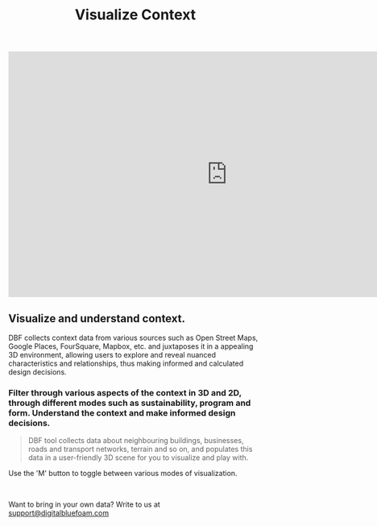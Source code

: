 ﻿---
title: Visualize Context

---

<iframe width="868" height="488" src="https://www.youtube.com/embed/g4PzBvk-RmI" title="YouTube video player" frameborder="0" allow="accelerometer; autoplay; clipboard-write; encrypted-media; gyroscope; picture-in-picture" allowfullscreen></iframe>

## Visualize and understand context.

DBF collects context data from various sources such as Open Street Maps, Google Places, FourSquare, Mapbox, etc. and juxtaposes it in a appealing 3D environment, allowing users to explore and reveal nuanced characteristics and relationships, thus making informed and calculated design decisions.

### Filter through various aspects of the context in 3D and 2D, through different modes such as sustainability, program and form. Understand the context and make informed design decisions.

> DBF tool collects data about neighbouring buildings, businesses, roads and transport networks, terrain and so on, and populates this data in a user-friendly 3D scene for you to visualize and play with.

Use the 'M' button to toggle between various modes of visualization.

‍

Want to bring in your own data? Write to us at support@digitalbluefoam.com